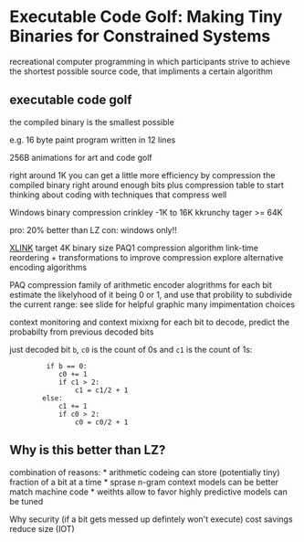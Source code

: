 # Executable Code Golf: Making Tiny Binaries for Constrained Systems

recreational computer programming in which participants strive to achieve the shortest possible source code, that impliments a certain algorithm 

## executable code golf 

the compiled binary is the smallest possible 

e.g. 16 byte paint program written in 12 lines 


256B animations for art and code golf

right around 1K you can get a little more efficiency by compression the compiled binary 
    right around enough bits plus compression table to start thinking about coding with techniques that compress well 

Windows binary compression 
crinkley -1K to 16K 
kkrunchy tager >= 64K 

pro: 
    20% better than LZ
con:
    windows only!!

[XLINK](https://github.com/negge/xlink)
    target 4K binary size
    PAQ1 compression algorithm 
    link-time reordering + transformations to improve compression
    explore alternative encoding algorithms 

PAQ compression 
    family of arithmetic encoder alogrithms 
    for each bit estimate the likelyhood of it being 0 or 1, and use that probility to subdivide the current range:
            see slide for helpful graphic 
    many impimentation choices

context monitoring and context mixixng
    for each bit to decode, predict the probabilty from previous decoded bits

just decoded bit `b`, `c0` is the count of 0s and `c1` is the count of 1s:
```
         if b == 0: 
            c0 += 1
            if c1 > 2: 
                c1 = c1/2 + 1
        else:
            c1 += 1
            if c0 > 2:
                c0 = c0/2 + 1
```

## Why is this better than LZ?

combination of reasons:
    * arithmetic codeing can store (potentially tiny) fraction of a bit at a time
    * sprase n-gram context models can be better match machine code
    * weithts allow to favor highly predictive models can be tuned

Why
    security (if a bit gets messed up defintely won't execute)
    cost savings 
    reduce size (IOT)


